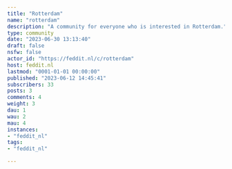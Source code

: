 ```yaml
---
title: "Rotterdam" 
name: "rotterdam"
description: "A community for everyone who is interested in Rotterdam."
type: community
date: "2023-06-30 13:13:40"
draft: false
nsfw: false
actor_id: "https://feddit.nl/c/rotterdam"
host: feddit.nl
lastmod: "0001-01-01 00:00:00"
published: "2023-06-12 14:45:41"
subscribers: 33
posts: 3
comments: 4
weight: 3
dau: 1
wau: 2
mau: 4
instances:
- "feddit_nl"
tags: 
- "feddit_nl"

---
```

